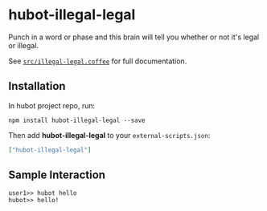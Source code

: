 # hubot-illegal-legal

Punch in a word or phase and this brain will tell you whether or not it's legal or illegal.

See [`src/illegal-legal.coffee`](src/illegal-legal.coffee) for full documentation.

## Installation

In hubot project repo, run:

`npm install hubot-illegal-legal --save`

Then add **hubot-illegal-legal** to your `external-scripts.json`:

```json
["hubot-illegal-legal"]
```

## Sample Interaction

```
user1>> hubot hello
hubot>> hello!
```
